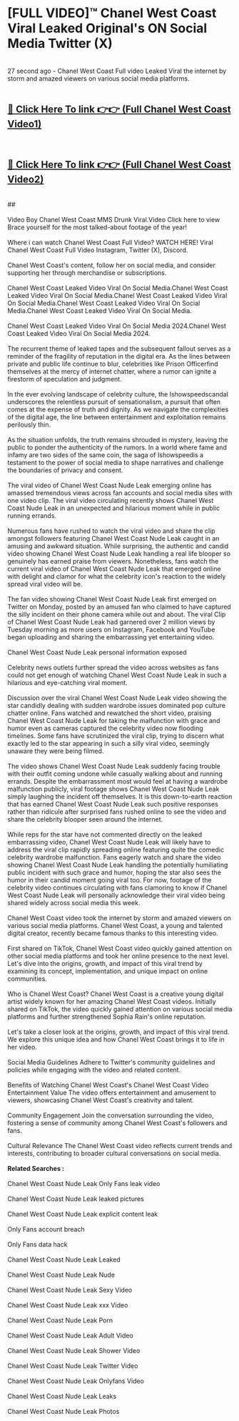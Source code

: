 # [FULL VIDEO]™ Chanel West Coast Viral Leaked Original's ON Social Media Twitter (X) <br>
<br>
27 second ago - Chanel West Coast Full video Leaked Viral the internet by storm and amazed viewers on various social media platforms.<br>

 <br>

##  <a href="https://play.123hd.live?title=Full Chanel_West_Coast&ref=git">🔴 Click Here To link 👉👉 (Full Chanel West Coast Video1)</a><br>
  <br>

##  <a href="https://play.123hd.live?title=Full Chanel_West_Coast&ref=git">🔴 Click Here To link 👉👉 (Full Chanel West Coast Video2)</a><br>
  <br>
  ##


  <br>

  <br>
Video Boy Chanel West Coast MMS Drunk Viral.Video Click here to view Brace yourself for the most talked-about footage of the year!
<br><br>
Where i can watch Chanel West Coast Full Video? WATCH HERE! Viral Chanel West Coast Full Video Instagram, Twitter (X), Discord.
<br><br>
Chanel West Coast's content, follow her on social media, and consider supporting her through merchandise or subscriptions.
<br><br>
Chanel West Coast Leaked Video Viral On Social Media.Chanel West Coast Leaked Video Viral On Social Media.Chanel West Coast Leaked Video Viral On Social Media.Chanel West Coast Leaked Video Viral On Social Media.Chanel West Coast Leaked Video Viral On Social Media.
<br><br>
Chanel West Coast Leaked Video Viral On Social Media 2024.Chanel West Coast Leaked Video Viral On Social Media 2024.
<br><br>
The recurrent theme of leaked tapes and the subsequent fallout serves as a reminder of the fragility of reputation in the digital era. As the lines between private and public life continue to blur, celebrities like Prison Officerfind themselves at the mercy of internet chatter, where a rumor can ignite a firestorm of speculation and judgment.
<br><br>
In the ever evolving landscape of celebrity culture, the Ishowspeedscandal underscores the relentless pursuit of sensationalism, a pursuit that often comes at the expense of truth and dignity. As we navigate the complexities of the digital age, the line between entertainment and exploitation remains perilously thin.
<br><br>
As the situation unfolds, the truth remains shrouded in mystery, leaving the public to ponder the authenticity of the rumors. In a world where fame and infamy are two sides of the same coin, the saga of Ishowspeedis a testament to the power of social media to shape narratives and challenge the boundaries of privacy and consent.
<br><br>
The viral video of Chanel West Coast Nude Leak emerging online has amassed tremendous views across fan accounts and social media sites with one video clip. The viral video circulating recently shows Chanel West Coast Nude Leak in an unexpected and hilarious moment while in public running errands.
<br><br>
Numerous fans have rushed to watch the viral video and share the clip amongst followers featuring Chanel West Coast Nude Leak caught in an amusing and awkward situation. While surprising, the authentic and candid video showing Chanel West Coast Nude Leak handling a real life blooper so genuinely has earned praise from viewers. Nonetheless, fans watch the current viral video of Chanel West Coast Nude Leak that emerged online with delight and clamor for what the celebrity icon's reaction to the widely spread viral video will be.
<br><br>
The fan video showing Chanel West Coast Nude Leak first emerged on Twitter on Monday, posted by an amused fan who claimed to have captured the silly incident on their phone camera while out and about. The viral Clip of Chanel West Coast Nude Leak had garnered over 2 million views by Tuesday morning as more users on Instagram, Facebook and YouTube began uploading and sharing the embarrassing yet entertaining video.
<br><br>
Chanel West Coast Nude Leak personal information exposed
<br><br>
Celebrity news outlets further spread the video across websites as fans could not get enough of watching Chanel West Coast Nude Leak in such a hilarious and eye-catching viral moment.
<br><br>
Discussion over the viral Chanel West Coast Nude Leak video showing the star candidly dealing with sudden wardrobe issues dominated pop culture chatter online. Fans watched and rewatched the short video, praising Chanel West Coast Nude Leak for taking the malfunction with grace and humor even as cameras captured the celebrity video now flooding timelines. Some fans have scrutinized the viral clip, trying to discern what exactly led to the star appearing in such a silly viral video, seemingly unaware they were being filmed.
<br><br>
The video shows Chanel West Coast Nude Leak suddenly facing trouble with their outfit coming undone while casually walking about and running errands. Despite the embarrassment most would feel at having a wardrobe malfunction publicly, viral footage shows Chanel West Coast Nude Leak simply laughing the incident off themselves. It is this down-to-earth reaction that has earned Chanel West Coast Nude Leak such positive responses rather than ridicule after surprised fans rushed online to see the video and share the celebrity blooper seen around the internet.
<br><br>
While reps for the star have not commented directly on the leaked embarrassing video, Chanel West Coast Nude Leak will likely have to address the viral clip rapidly spreading online featuring quite the comedic celebrity wardrobe malfunction. Fans eagerly watch and share the video showing Chanel West Coast Nude Leak handling the potentially humiliating public incident with such grace and humor, hoping the star also sees the humor in their candid moment going viral too. For now, footage of the celebrity video continues circulating with fans clamoring to know if Chanel West Coast Nude Leak will personally acknowledge their viral video being shared widely across social media this week.
<br><br>
Chanel West Coast video took the internet by storm and amazed viewers on various social media platforms. Chanel West Coast, a young and talented digital creator, recently became famous thanks to this interesting video.
<br><br>
First shared on TikTok, Chanel West Coast video quickly gained attention on other social media platforms and took her online presence to the next level. Let's dive into the origins, growth, and impact of this viral trend by examining its concept, implementation, and unique impact on online communities.
<br><br>
Who is Chanel West Coast? Chanel West Coast is a creative young digital artist widely known for her amazing Chanel West Coast videos. Initially shared on TikTok, the video quickly gained attention on various social media platforms and further strengthened Sophia Rain's online reputation.
<br><br>
Let's take a closer look at the origins, growth, and impact of this viral trend. We explore this unique idea and how Chanel West Coast brings it to life in her video.
<br><br>
Social Media Guidelines Adhere to Twitter's community guidelines and policies while engaging with the video and related content.
<br><br>
Benefits of Watching Chanel West Coast's Chanel West Coast Video Entertainment Value The video offers entertainment and amusement to viewers, showcasing Chanel West Coast's creativity and talent.
<br><br>
Community Engagement Join the conversation surrounding the video, fostering a sense of community among Chanel West Coast's followers and fans.
<br><br>
Cultural Relevance The Chanel West Coast video reflects current trends and interests, contributing to broader cultural conversations on social media.
<br><br>
<strong>Related Searches :</strong>
<br><br>
Chanel West Coast Nude Leak Only Fans leak video
<br><br>
Chanel West Coast Nude Leak leaked pictures
<br><br>
Chanel West Coast Nude Leak explicit content leak
<br><br>
Only Fans account breach
<br><br>
Only Fans data hack
<br><br>
Chanel West Coast Nude Leak Leaked
<br><br>
Chanel West Coast Nude Leak Nude
<br><br>
Chanel West Coast Nude Leak Sexy Video
<br><br>
Chanel West Coast Nude Leak xxx Video
<br><br>
Chanel West Coast Nude Leak Porn
<br><br>
Chanel West Coast Nude Leak Adult Video
<br><br>
Chanel West Coast Nude Leak Shower Video
<br><br>
Chanel West Coast Nude Leak Twitter Video
<br><br>
Chanel West Coast Nude Leak Onlyfans Video
<br><br>
Chanel West Coast Nude Leak Leaks
<br><br>
Chanel West Coast Nude Leak Photos